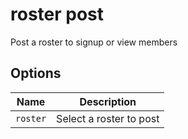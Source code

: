 # roster post

Post a roster to signup or view members

## Options

| Name     | Description             |
| -------- | ----------------------- |
| `roster` | Select a roster to post |
